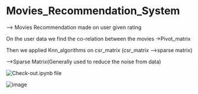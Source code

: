 # Movies_Recommendation_System
-->
Movies Recommendation made on user given rating

On the user data we find the co-relation between the movies 
->Pivot_matrix

Then we applied Knn_algorithms on csr_matrix (csr_matrix -->sparse matrix)

-->Sparse Matrix(Generally used to reduce the noise from data)


![Check-out.ipynb file](https://user-images.githubusercontent.com/54509629/130480320-b6dfe4c5-08f3-420c-858b-e160cfb4e649.png)


![image](https://user-images.githubusercontent.com/54509629/130479827-4f366f80-ee00-432d-bf8c-37456c3bbcfa.png)

